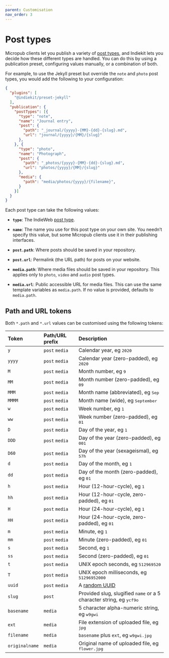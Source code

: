 ```yaml
---
parent: Customisation
nav_order: 3
---
```


# Post types

Micropub clients let you publish a variety of [post types](https://indieweb.org/posts#Types_of_Posts), and Indiekit lets you decide how these different types are handled. You can do this by using a publication preset, configuring values manually, or a combination of both.

For example, to use the Jekyll preset but override the `note` and `photo` post types, you would add the following to your configuration:

```json
{
  "plugins": [
    "@indiekit/preset-jekyll"
  ],
  "publication": {
    "postTypes": [{
      "type": "note",
      "name": "Journal entry",
      "post": {
        "path": "_journal/{yyyy}-{MM}-{dd}-{slug}.md",
        "url": "journal/{yyyy}/{MM}/{slug}"
      },
    }, {
      "type": "photo",
      "name": "Photograph",
      "post": {
        "path": "_photos/{yyyy}-{MM}-{dd}-{slug}.md",
        "url": "photos/{yyyy}/{MM}/{slug}"
      },
      "media": {
        "path": "media/photos/{yyyy}/{filename}",
      }
    }]
  }
}
```

Each post type can take the following values:

* **`type`**: The IndieWeb [post type](https://indieweb.org/Category:PostType).

* **`name`**: The name you use for this post type on your own site. You needn’t specify this value, but some Micropub clients use it in their publishing interfaces.

* **`post.path`**: Where posts should be saved in your repository.

* **`post.url`**: Permalink (the URL path) for posts on your website.

* **`media.path`**: Where media files should be saved in your repository. This applies only to `photo`, `video` and `audio` post types.

* **`media.url`**: Public accessible URL for media files. This can use the same template variables as `media.path`. If no value is provided, defaults to `media.path`.

## Path and URL tokens

Both `*.path` and `*.url` values can be customised using the following tokens:

| Token          | Path/URL prefix | Description                                                                    |
| :------------- | :-------------- | :----------------------------------------------------------------------------- |
| `y`            | `post` `media`  | Calendar year, eg <samp>2020</samp>                                            |
| `yyyy`         | `post` `media`  | Calendar year (zero-padded), eg <samp>2020</samp>                              |
| `M`            | `post` `media`  | Month number, eg <samp>9</samp>                                                |
| `MM`           | `post` `media`  | Month number (zero-padded), eg <samp>09</samp>                                 |
| `MMM`          | `post` `media`  | Month name (abbreviated), eg <samp>Sep</samp>                                  |
| `MMMM`         | `post` `media`  | Month name (wide), eg <samp>September</samp>                                   |
| `w`            | `post` `media`  | Week number, eg <samp>1</samp>                                                 |
| `ww`           | `post` `media`  | Week number (zero-padded), eg <samp>01</samp>                                  |
| `D`            | `post` `media`  | Day of the year, eg <samp>1</samp>                                             |
| `DDD`          | `post` `media`  | Day of the year (zero-padded), eg <samp>001</samp>                             |
| `D60`          | `post` `media`  | Day of the year (sexageismal), eg <samp>57h</samp>                             |
| `d`            | `post` `media`  | Day of the month, eg <samp>1</samp>                                            |
| `dd`           | `post` `media`  | Day of the month (zero-padded), eg <samp>01</samp>                             |
| `h`            | `post` `media`  | Hour (12-hour-cycle), eg <samp>1</samp>                                        |
| `hh`           | `post` `media`  | Hour (12-hour-cycle, zero-padded), eg <samp>01</samp>                          |
| `H`            | `post` `media`  | Hour (24-hour-cycle), eg <samp>1</samp>                                        |
| `HH`           | `post` `media`  | Hour (24-hour-cycle, zero-padded), eg <samp>01</samp>                          |
| `m`            | `post` `media`  | Minute, eg <samp>1</samp>                                                      |
| `mm`           | `post` `media`  | Minute (zero-padded), eg <samp>01</samp>                                       |
| `s`            | `post` `media`  | Second, eg <samp>1</samp>                                                      |
| `ss`           | `post` `media`  | Second (zero-padded), eg <samp>01</samp>                                       |
| `t`            | `post` `media`  | UNIX epoch seconds, eg <samp>512969520</samp>                                  |
| `T`            | `post` `media`  | UNIX epoch milliseconds, eg <samp>51296952000</samp>                           |
| `uuid`         | `post` `media`  | A [random UUID][uuid]                                                          |
| `slug`         | `post`          | Provided slug, slugified `name` or a 5 character string, eg <samp>ycf9o</samp> |
| `basename`     | `media`         | 5 character alpha-numeric string, eg <samp>w9gwi</samp>                        |
| `ext`          | `media`         | File extension of uploaded file, eg <samp>jpg</samp>                           |
| `filename`     | `media`         | `basename` plus `ext`, eg <samp>w9gwi.jpg</samp>                               |
| `originalname` | `media`         | Original name of uploaded file, eg <samp>flower.jpg</samp>                     |

[uuid]: https://www.rfc-editor.org/rfc/rfc4122.html#section-4.4
